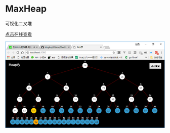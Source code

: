 # MaxHeap

可视化二叉堆

<a href="http://codding.cn/maxHeap/" target="_blank">点击在线查看</a>

![./demo2.png](./demo2.png)